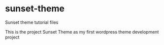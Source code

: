 # sunset-theme
Sunset theme tutorial files

This is the project Sunset Theme as my first wordpress theme development project
